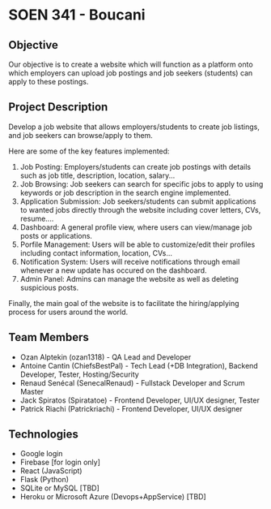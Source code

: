 # SOEN 341 - Boucani 

## Objective
Our objective is to create a website which will function as a platform onto which employers can upload job postings and job seekers (students) can apply to these postings.

## Project Description

Develop a job website that allows employers/students to create job listings, and job seekers can browse/apply to them. 

Here are some of the key features implemented:
1. Job Posting: Employers/students can create job postings with details such as job title, description, location, salary...
2. Job Browsing: Job seekers can search for specific jobs to apply to using keywords or job description in the search engine implemented.
3. Application Submission: Job seekers/students can submit applications to wanted jobs directly through the website including cover letters, CVs, resume....
4. Dashboard: A general profile view, where users can view/manage job posts or applications.
5. Porfile Management: Users will be able to customize/edit their profiles including contact information, location, CVs...
6. Notification System: Users will receive notifications through email whenever a new update has occured on the dashboard.
7. Admin Panel: Admins can manage the website as well as deleting suspicious posts.

Finally, the main goal of the website is to facilitate the hiring/applying process for users around the world.

## Team Members
* Ozan Alptekin (ozan1318) - QA Lead and Developer
* Antoine Cantin (ChiefsBestPal) - Tech Lead (+DB Integration), Backend Developer, Tester, Hosting/Security
* Renaud Senécal (SenecalRenaud) - Fullstack Developer and Scrum Master
* Jack Spiratos (Spiratatoe) - Frontend Developer, UI/UX designer, Tester
* Patrick Riachi (Patrickriachi) - Frontend Developer, UI/UX designer

## Technologies

* Google login
* Firebase [for login only]
* React (JavaScript)
* Flask (Python)
* SQLite or MySQL [TBD]
* Heroku or Microsoft Azure (Devops+AppService) [TBD]
